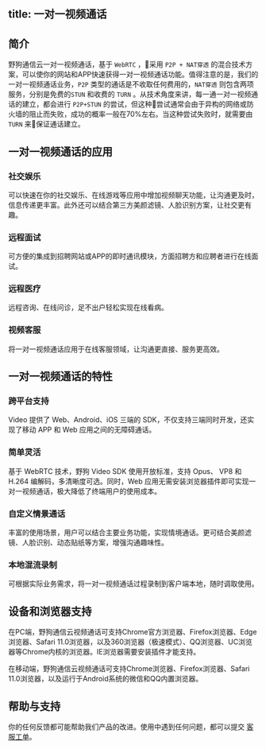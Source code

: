 title: 一对一视频通话
---



## 简介

野狗通信云一对一视频通话，基于 `WebRTC` ，采用 `P2P + NAT穿透` 的混合技术方案，可以使你的网站和APP快速获得一对一视频通话功能。值得注意的是，我们的一对一视频通话业务，`P2P` 类型的通话是不收取任何费用的，`NAT穿透` 则包含两项服务，分别是免费的`STUN` 和收费的 `TURN` 。从技术角度来讲，每一通一对一视频通话的建立，都会进行 `P2P+STUN` 的尝试，但这种尝试通常会由于异构的网络或防火墙的阻止而失败，成功的概率一般在70%左右。当这种尝试失败时，就需要由 `TURN` 来保证通话建立。


## 一对一视频通话的应用

### 社交娱乐

可以快速在你的社交娱乐、在线游戏等应用中增加视频聊天功能，让沟通更及时，信息传递更丰富。此外还可以结合第三方美颜滤镜、人脸识别方案，让社交更有趣。

### 远程面试

可方便的集成到招聘网站或APP的即时通讯模块，方面招聘方和应聘者进行在线面试。

### 远程医疗

远程咨询、在线问诊，足不出户轻松实现在线看病。

### 视频客服

将一对一视频通话应用于在线客服领域，让沟通更直接、服务更高效。

## 一对一视频通话的特性

### 跨平台支持

Video 提供了 Web、Android、iOS 三端的 SDK，不仅支持三端同时开发，还实现了移动 APP 和 Web 应用之间的无障碍通话。

### 简单灵活

基于 WebRTC 技术，野狗 Video SDK 使用开放标准，支持 Opus、 VP8 和 H.264 编解码，多清晰度可选。同时，Web 应用无需安装浏览器插件即可实现一对一视频通话，极大降低了终端用户的使用成本。

### 自定义情景通话

丰富的使用场景，用户可以结合主要业务功能，实现情境通话。更可结合美颜滤镜、人脸识别、动态贴纸等方案，增强沟通趣味性。

### 本地混流录制

可根据实际业务需求，将一对一视频通话过程录制到客户端本地，随时调取使用。

## 设备和浏览器支持

在PC端，野狗通信云视频通话可支持Chrome官方浏览器、Firefox浏览器、Edge浏览器、Safari 11.0浏览器，以及360浏览器（极速模式）、QQ浏览器、UC浏览器等Chrome内核的浏览器。IE浏览器需要安装插件才能支持。

在移动端，野狗通信云视频通话可支持Chrome浏览器、Firefox浏览器、Safari 11.0浏览器，以及运行于Android系统的微信和QQ内置浏览器。


## 帮助与支持

你的任何反馈都可能帮助我们产品的改进。使用中遇到任何问题，都可以提交 [客服工单](https://wilddog.kf5.com/user/login/?_ga=1.87552923.207002905.1448960317)。
